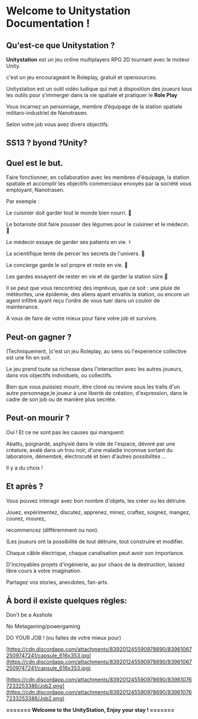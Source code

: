 
# Welcome to Unitystation Documentation ! #
## Qu'est-ce que Unitystation ? ##

**Unitystation** est un jeu online multiplayers RPG 2D tournant avec le moteur Unity.

c'est un jeu encourageant le Roleplay, gratuit et opensources.

Unitystation est un outil vidéo ludique qui met à disposition des joueurs tous les outils pour s’immerger dans la vie spatiale et pratiquer le **Role Play**


Vous incarnez un personnage, membre d’équipage de la station spatiale militaro-industriel de Nanotrasen.

Selon votre job vous avez divers objectifs.

## SS13 ? byond ?Unity? ##


## Quel est le but. ##

Faire fonctionner, en collaboration avec les membres d'équipage, la station spatiale et accomplir les objectifs commerciaux envoyés par la société vous employant, Nanotrasen.

  

Par exemple :

Le cuisinier doit garder tout le monde bien nourri. :cut_of_meat:

Le botaniste doit faire pousser des légumes pour le cuisinier et le médecin. :seedling:

Le médecin essaye de garder ses patients en vie. :medical_symbol:

La scientifique tente de percer les secrets de l'univers. :microscope:

Le concierge garde le sol propre et reste en vie. :broom:

Les gardes essayent de rester en vie et de garder la station sûre.:police_officer:

  

Il se peut que vous rencontriez des imprévus, que ce soit : une pluie de météorites, une épidemie, des aliens ayant envahis la station, ou encore un agent infiltré ayant reçu l'ordre de vous tuer dans un couloir de maintenance.

  

A vous de faire de votre mieux pour faire votre job et survivre.

  

  

## Peut-on gagner ? ##

(Techniquement, )c'est un jeu Roleplay, au sens où l'experience collective est une fin en soit.

Le jeu prend toute sa richesse dans l'interaction avec les autres joueurs,  dans vos objectifs individuels, ou collectifs.

  

Bien que vous puissiez mourir, être cloné ou revivre sous les traits d'un autre personnage,le joueur à une liberté de création, d'expression, dans le cadre de son job ou de manière plus secrète.

  

## Peut-on mourir ? ##

Oui ! Et ce ne sont pas les causes qui manquent:

Abattu, poignardé, asphyxié dans le vide de l'espace, dévoré par une créature, avalé dans un trou noir, d'une maladie inconnue sortant du laboratoire, démembré, électrocuté et bien d'autres possibilités ...

Il y a du choix !

  

## Et après ? ##

Vous pouvez interagir avec bon nombre d'objets, les créer ou les détruire.

Jouez, expérimentez, discutez, apprenez, minez, craftez, soignez, mangez, courez, mourez,

recommencez (différemment ou non).

(Les joueurs ont la possibilité de tout détruire, tout construire et modifier.

Chaque câble électrique, chaque canalisation peut avoir son importance.

D'incroyables projets d'ingénierie, au pur chaos de la destruction, laissez libre cours à votre imagination.

Partagez vos stories, anecdotes, fan-arts.

  

  

## **À bord il existe quelques règles:** ##

Don't be a Asshole

No Metagaming/powergaming

DO YOUR JOB ! (ou faites de votre mieux pour)

[https://cdn.discordapp.com/attachments/839201245590978690/839610672509747241/capsule_616x353.jpg](https://cdn.discordapp.com/attachments/839201245590978690/839610672509747241/capsule_616x353.jpg)

[https://cdn.discordapp.com/attachments/839201245590978690/839610767233253386/Job2.png](https://cdn.discordapp.com/attachments/839201245590978690/839610767233253386/Job2.png)

  

**======= __Welcome to the UnityStation, Enjoy your stay__ ! =======**
